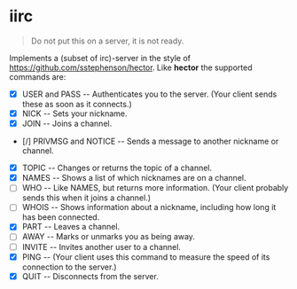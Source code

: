# iirc

> Do not put this on a server, it is not ready.

Implements a (subset of irc)-server in the style of
<https://github.com/sstephenson/hector>. Like __hector__ the supported commands
are:

- [X] USER and PASS -- Authenticates you to the server. (Your client sends these as
  soon as it connects.)
- [X] NICK -- Sets your nickname.
- [X] JOIN -- Joins a channel.
- [/] PRIVMSG and NOTICE -- Sends a message to another nickname or channel.
- [X] TOPIC -- Changes or returns the topic of a channel.
- [X] NAMES -- Shows a list of which nicknames are on a channel.
- [ ] WHO -- Like NAMES, but returns more information. (Your client probably sends
  this when it joins a channel.)
- [ ] WHOIS -- Shows information about a nickname, including how long it has been
  connected.
- [X] PART -- Leaves a channel.
- [ ] AWAY -- Marks or unmarks you as being away.
- [ ] INVITE -- Invites another user to a channel.
- [X] PING -- (Your client uses this command to measure the speed of its connection
  to the server.)
- [X] QUIT -- Disconnects from the server.
